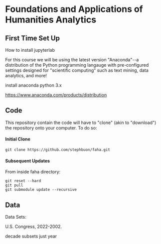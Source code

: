 # Foundations and Applications of Humanities Analytics


## First Time Set Up

How to install jupyterlab

For this course we will be using the latest version "Anaconda"--a distribution of the Python programming langauge with pre-configured settings designed for "scientific computing" such as text mining, data analytics, and more! 

install anaconda python 3.x

https://www.anaconda.com/products/distribution


## Code

This repository contain the code 
will have to "clone" (akin to "download") the repository onto your computer. To do so: 

#### Initial Clone

`git clone https://github.com/stephbuon/faha.git`

#### Subsequent Updates

From inside faha directory:

```
git reset --hard
git pull
git submodule update --recursive 
```

## Data 

Data Sets: 

U.S. Congress, 2022-2002.

decade subsets 
just year 




